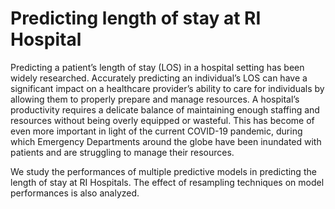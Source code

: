 
# Predicting length of stay at RI Hospital

Predicting a patient’s length of stay (LOS) in a hospital setting has been widely researched. Accurately predicting an individual’s LOS can have a significant impact on a healthcare provider’s ability to care for individuals by allowing them to properly prepare and manage resources. A hospital’s productivity requires a delicate balance of maintaining enough staffing and resources without being overly equipped or wasteful. This has become of even more important in light of the current COVID-19 pandemic, during which Emergency Departments around the globe have been inundated with patients and are struggling to manage their resources.

We study the performances of multiple predictive models in predicting the length of stay at RI Hospitals. The effect of resampling techniques on model performances is also analyzed. 
